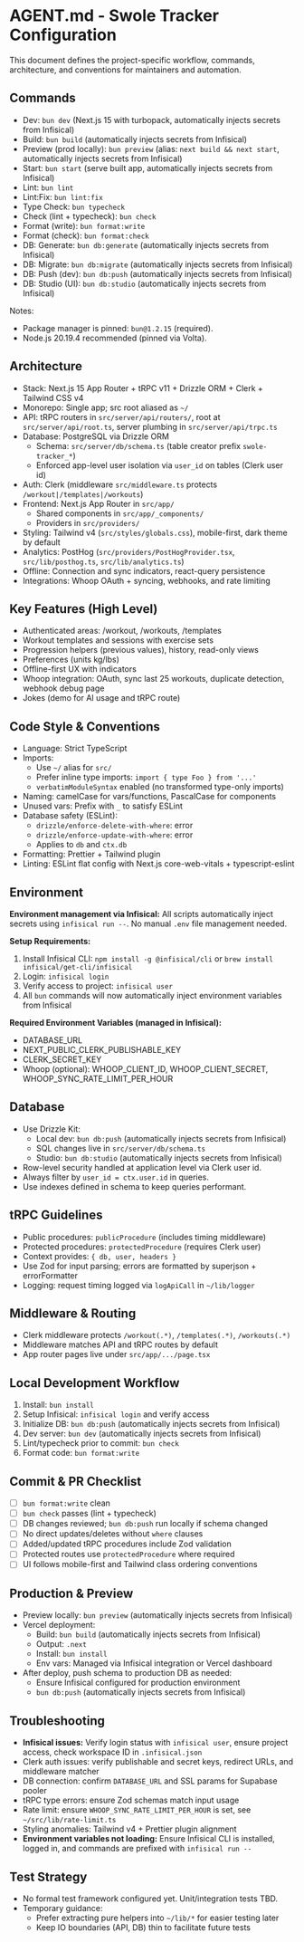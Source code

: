 # AGENT.md - Swole Tracker Configuration

This document defines the project-specific workflow, commands, architecture, and conventions for maintainers and automation.

## Commands
- Dev: `bun dev` (Next.js 15 with turbopack, automatically injects secrets from Infisical)
- Build: `bun build` (automatically injects secrets from Infisical)
- Preview (prod locally): `bun preview` (alias: `next build && next start`, automatically injects secrets from Infisical)
- Start: `bun start` (serve built app, automatically injects secrets from Infisical)
- Lint: `bun lint`
- Lint:Fix: `bun lint:fix`
- Type Check: `bun typecheck`
- Check (lint + typecheck): `bun check`
- Format (write): `bun format:write`
- Format (check): `bun format:check`
- DB: Generate: `bun db:generate` (automatically injects secrets from Infisical)
- DB: Migrate: `bun db:migrate` (automatically injects secrets from Infisical)
- DB: Push (dev): `bun db:push` (automatically injects secrets from Infisical)
- DB: Studio (UI): `bun db:studio` (automatically injects secrets from Infisical)

Notes:
- Package manager is pinned: `bun@1.2.15` (required).
- Node.js 20.19.4 recommended (pinned via Volta).

## Architecture
- Stack: Next.js 15 App Router + tRPC v11 + Drizzle ORM + Clerk + Tailwind CSS v4
- Monorepo: Single app; src root aliased as `~/`
- API: tRPC routers in `src/server/api/routers/`, root at `src/server/api/root.ts`, server plumbing in `src/server/api/trpc.ts`
- Database: PostgreSQL via Drizzle ORM
  - Schema: `src/server/db/schema.ts` (table creator prefix `swole-tracker_*`)
  - Enforced app-level user isolation via `user_id` on tables (Clerk user id)
- Auth: Clerk (middleware `src/middleware.ts` protects `/workout|/templates|/workouts`)
- Frontend: Next.js App Router in `src/app/`
  - Shared components in `src/app/_components/`
  - Providers in `src/providers/`
- Styling: Tailwind v4 (`src/styles/globals.css`), mobile-first, dark theme by default
- Analytics: PostHog (`src/providers/PostHogProvider.tsx`, `src/lib/posthog.ts`, `src/lib/analytics.ts`)
- Offline: Connection and sync indicators, react-query persistence
- Integrations: Whoop OAuth + syncing, webhooks, and rate limiting

## Key Features (High Level)
- Authenticated areas: /workout, /workouts, /templates
- Workout templates and sessions with exercise sets
- Progression helpers (previous values), history, read-only views
- Preferences (units kg/lbs)
- Offline-first UX with indicators
- Whoop integration: OAuth, sync last 25 workouts, duplicate detection, webhook debug page
- Jokes (demo for AI usage and tRPC route)

## Code Style & Conventions
- Language: Strict TypeScript
- Imports:
  - Use `~/` alias for `src/`
  - Prefer inline type imports: `import { type Foo } from '...'`
  - `verbatimModuleSyntax` enabled (no transformed type-only imports)
- Naming: camelCase for vars/functions, PascalCase for components
- Unused vars: Prefix with `_` to satisfy ESLint
- Database safety (ESLint):
  - `drizzle/enforce-delete-with-where`: error
  - `drizzle/enforce-update-with-where`: error
  - Applies to `db` and `ctx.db`
- Formatting: Prettier + Tailwind plugin
- Linting: ESLint flat config with Next.js core-web-vitals + typescript-eslint

## Environment
**Environment management via Infisical:** All scripts automatically inject secrets using `infisical run --`. No manual `.env` file management needed.

**Setup Requirements:**
1. Install Infisical CLI: `npm install -g @infisical/cli` or `brew install infisical/get-cli/infisical`
2. Login: `infisical login`
3. Verify access to project: `infisical user`
4. All `bun` commands will now automatically inject environment variables from Infisical

**Required Environment Variables (managed in Infisical):**
- DATABASE_URL
- NEXT_PUBLIC_CLERK_PUBLISHABLE_KEY
- CLERK_SECRET_KEY
- Whoop (optional): WHOOP_CLIENT_ID, WHOOP_CLIENT_SECRET, WHOOP_SYNC_RATE_LIMIT_PER_HOUR

## Database
- Use Drizzle Kit:
  - Local dev: `bun db:push` (automatically injects secrets from Infisical)
  - SQL changes live in `src/server/db/schema.ts`
  - Studio: `bun db:studio` (automatically injects secrets from Infisical)
- Row-level security handled at application level via Clerk user id.
- Always filter by `user_id = ctx.user.id` in queries.
- Use indexes defined in schema to keep queries performant.

## tRPC Guidelines
- Public procedures: `publicProcedure` (includes timing middleware)
- Protected procedures: `protectedProcedure` (requires Clerk user)
- Context provides: `{ db, user, headers }`
- Use Zod for input parsing; errors are formatted by superjson + errorFormatter
- Logging: request timing logged via `logApiCall` in `~/lib/logger`

## Middleware & Routing
- Clerk middleware protects `/workout(.*)`, `/templates(.*)`, `/workouts(.*)`
- Middleware matches API and tRPC routes by default
- App router pages live under `src/app/.../page.tsx`

## Local Development Workflow
1) Install: `bun install`
2) Setup Infisical: `infisical login` and verify access
3) Initialize DB: `bun db:push` (automatically injects secrets from Infisical)
4) Dev server: `bun dev` (automatically injects secrets from Infisical)
5) Lint/typecheck prior to commit: `bun check`
6) Format code: `bun format:write`

## Commit & PR Checklist
- [ ] `bun format:write` clean
- [ ] `bun check` passes (lint + typecheck)
- [ ] DB changes reviewed; `bun db:push` run locally if schema changed
- [ ] No direct updates/deletes without `where` clauses
- [ ] Added/updated tRPC procedures include Zod validation
- [ ] Protected routes use `protectedProcedure` where required
- [ ] UI follows mobile-first and Tailwind class ordering conventions

## Production & Preview
- Preview locally: `bun preview` (automatically injects secrets from Infisical)
- Vercel deployment:
  - Build: `bun build` (automatically injects secrets from Infisical)
  - Output: `.next`
  - Install: `bun install`
  - Env vars: Managed via Infisical integration or Vercel dashboard
- After deploy, push schema to production DB as needed:
  - Ensure Infisical configured for production environment
  - `bun db:push` (automatically injects secrets from Infisical)

## Troubleshooting
- **Infisical issues:** Verify login status with `infisical user`, ensure project access, check workspace ID in `.infisical.json`
- Clerk auth issues: verify publishable and secret keys, redirect URLs, and middleware matcher
- DB connection: confirm `DATABASE_URL` and SSL params for Supabase pooler
- tRPC type errors: ensure Zod schemas match input usage
- Rate limit: ensure `WHOOP_SYNC_RATE_LIMIT_PER_HOUR` is set, see `~/src/lib/rate-limit.ts`
- Styling anomalies: Tailwind v4 + Prettier plugin alignment
- **Environment variables not loading:** Ensure Infisical CLI is installed, logged in, and commands are prefixed with `infisical run --`

## Test Strategy
- No formal test framework configured yet. Unit/integration tests TBD.
- Temporary guidance:
  - Prefer extracting pure helpers into `~/lib/*` for easier testing later
  - Keep IO boundaries (API, DB) thin to facilitate future tests

